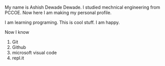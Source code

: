 My name is Ashish Dewade Dewade.
I studied mechnical engineering from PCCOE.
Now here I am making my personal profile.

I am learning programing. This is cool stuff. I am happy.

Now I know
1. Git
1. Github
1. microsoft visual code
1. repl.it

